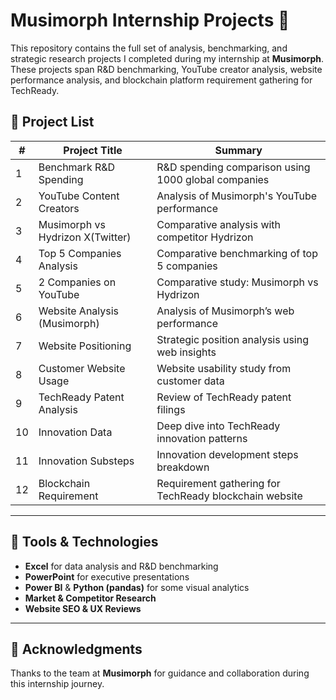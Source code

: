 # Musimorph Internship Projects 🚀

This repository contains the full set of analysis, benchmarking, and strategic research projects I completed during my internship at **Musimorph**. These projects span R&D benchmarking, YouTube creator analysis, website performance analysis, and blockchain platform requirement gathering for TechReady.

## 📁 Project List

| # | Project Title | Summary |
|---|----------------|---------|
| 1 | Benchmark R&D Spending | R&D spending comparison using 1000 global companies |
| 2 | YouTube Content Creators | Analysis of Musimorph's YouTube performance |
| 3 | Musimorph vs Hydrizon X(Twitter) | Comparative analysis with competitor Hydrizon |
| 4 | Top 5 Companies Analysis | Comparative benchmarking of top 5 companies |
| 5 | 2 Companies on YouTube | Comparative study: Musimorph vs Hydrizon |
| 6 | Website Analysis (Musimorph) | Analysis of Musimorph’s web performance |
| 7 | Website Positioning | Strategic position analysis using web insights |
| 8 | Customer Website Usage | Website usability study from customer data |
| 9 | TechReady Patent Analysis | Review of TechReady patent filings |
| 10 | Innovation Data | Deep dive into TechReady innovation patterns |
| 11 | Innovation Substeps | Innovation development steps breakdown |
| 12 | Blockchain Requirement | Requirement gathering for TechReady blockchain website |

---

## 🔧 Tools & Technologies

- **Excel** for data analysis and R&D benchmarking
- **PowerPoint** for executive presentations
- **Power BI** & **Python (pandas)** for some visual analytics
- **Market & Competitor Research**
- **Website SEO & UX Reviews**

---

## 🤝 Acknowledgments

Thanks to the team at **Musimorph** for guidance and collaboration during this internship journey.

